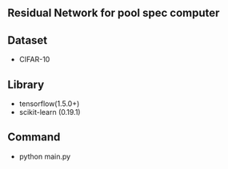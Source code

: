 ## Residual Network for pool spec computer

## Dataset
* CIFAR-10

## Library
* tensorflow(1.5.0+) 
* scikit-learn (0.19.1)

## Command
* python main.py 

